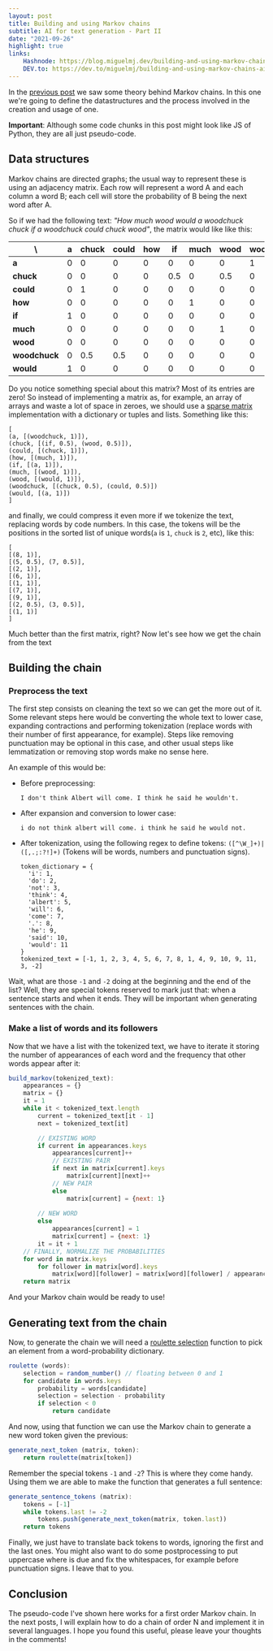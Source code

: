 ```yaml
---
layout: post
title: Building and using Markov chains
subtitle: AI for text generation - Part II
date: "2021-09-26"
highlight: true
links:
    Hashnode: https://blog.miguelmj.dev/building-and-using-markov-chains-ai-for-text-generation-part-ii
    DEV.to: https://dev.to/miguelmj/building-and-using-markov-chains-ai-for-text-generation-part-ii-1172
---
```

In the [previous post](https://dev.to/miguelmj/introduction-to-markov-chains-ai-for-text-generation-part-i-eha) we saw some theory behind Markov chains. In this one we're going to define the datastructures and the process involved in the creation and usage of one.

**Important**: Although some code chunks in this post might look like JS of Python, they are all just pseudo-code.

## Data structures
Markov chains are directed graphs; the usual way to represent these is using an adjacency matrix. Each row will represent a word A and each column a word B; each cell will store the probability of B being the next word after A.

So if we had the following text: *"How much wood would a woodchuck chuck if a woodchuck could chuck wood"*, the matrix would like like this:

| \ | a | chuck | could | how | if | much | wood | woodchuck | would |
|---|---|---|---|---|---|---|---|---|---|
| **a**         | 0 | 0 | 0 | 0 | 0 | 0 | 0 | 1 | 0 |
| **chuck**     | 0 | 0 | 0 | 0 | 0.5 | 0 | 0.5 | 0 | 0 |
| **could**     | 0 | 1 | 0 | 0 | 0 | 0 | 0 | 0 | 0 |
| **how**       | 0 | 0 | 0 | 0 | 0 | 1 | 0 | 0 | 0 |
| **if**        | 1 | 0 | 0 | 0 | 0 | 0 | 0 | 0 | 0 |
| **much**      | 0 | 0 | 0 | 0 | 0 | 0 | 1 | 0 | 0 |
| **wood**      | 0 | 0 | 0 | 0 | 0 | 0 | 0 | 0 | 1 |
| **woodchuck** | 0 | 0.5 | 0.5 | 0 | 0 | 0 | 0 | 0 | 0 |
| **would**     | 1 | 0 | 0 | 0 | 0 | 0 | 0 | 0 | 0 |

Do you notice something special about this matrix? Most of its entries are zero! So instead of implementing a matrix as, for example, an array of arrays and waste a lot of space in zeroes, we should use a [sparse matrix](https://en.wikipedia.org/wiki/Sparse_matrix) implementation with a dictionary or tuples and lists. Something like this:

```
[
(a, [(woodchuck, 1)]),
(chuck, [(if, 0.5), (wood, 0.5)]),
(could, [(chuck, 1)]),
(how, [(much, 1)]),
(if, [(a, 1)]),
(much, [(wood, 1)]),
(wood, [(would, 1)]),
(woodchuck, [(chuck, 0.5), (could, 0.5)])
(would, [(a, 1)])
]
```
and finally, we could compress it even more if we tokenize the text, replacing words by code numbers. In this case, the tokens will be the positions in the sorted list of unique words(`a` is `1`, `chuck` is `2`, etc), like this:
```
[
[(8, 1)],
[(5, 0.5), (7, 0.5)],
[(2, 1)],
[(6, 1)],
[(1, 1)],
[(7, 1)],
[(9, 1)],
[(2, 0.5), (3, 0.5)],
[(1, 1)]
]
```
Much better than the first matrix, right? Now let's see how we get the chain from the text

## Building the chain

### Preprocess the text
The first step consists on cleaning the text so we can get the more out of it. Some relevant steps here would be converting the whole text to lower case, expanding contractions and performing tokenization (replace words with their number of first appearance, for example). Steps like removing punctuation may be optional in this case, and other usual steps like lemmatization or removing stop words make no sense here.

An example of this would be:

- Before preprocessing:
  ```
  I don't think Albert will come. I think he said he wouldn't.
  ```
- After expansion and conversion to lower case:
  ```
  i do not think albert will come. i think he said he would not.
  ```
- After tokenization, using the following regex to define tokens: `([^\W_]+)|([,.;:?!]+)` (Tokens will be words, numbers and punctuation signs).
  ```
  token_dictionary = {
    'i': 1,
    'do': 2,
    'not': 3,
    'think': 4,
    'albert': 5,
    'will': 6,
    'come': 7,
    '.': 8,
    'he': 9,
    'said': 10,
    'would': 11
  }
  tokenized_text = [-1, 1, 2, 3, 4, 5, 6, 7, 8, 1, 4, 9, 10, 9, 11, 3, -2]
  ```
Wait, what are those `-1` and `-2` doing at the beginning and the end of the list? Well, they are special tokens reserved to mark just that: when a sentence starts and when it ends. They will be important when generating sentences with the chain.

### Make a list of words and its followers
Now that we have a list with the tokenized text, we have to iterate it storing the number of appearances of each word and the frequency that other words appear after it:

```javascript
build_markov(tokenized_text):
    appearances = {}
    matrix = {}
    it = 1
    while it < tokenized_text.length 
        current = tokenized_text[it - 1]
        next = tokenized_text[it]

        // EXISTING WORD
        if current in appearances.keys
            appearances[current]++
            // EXISTING PAIR
            if next in matrix[current].keys
                matrix[current][next]++
            // NEW PAIR
            else
                matrix[current] = {next: 1}
    
        // NEW WORD
        else
            appearances[current] = 1
            matrix[current] = {next: 1}
        it = it + 1
    // FINALLY, NORMALIZE THE PROBABILITIES
    for word in matrix.keys
        for follower in matrix[word].keys
            matrix[word][follower] = matrix[word][follower] / appearances[word]
    return matrix
```
And your Markov chain would be ready to use!

## Generating text from the chain
Now, to generate the chain we will need a [roulette selection](https://en.wikipedia.org/wiki/Fitness_proportionate_selection) function to pick an element from a word-probability dictionary.

```javascript
roulette (words):
    selection = random_number() // floating between 0 and 1
    for candidate in words.keys
        probability = words[candidate]
        selection = selection - probability
        if selection < 0
            return candidate
```
And now, using that function we can use the Markov chain to generate a new word token given the previous:

```javascript
generate_next_token (matrix, token):
    return roulette(matrix[token])
```
Remember the special tokens `-1` and `-2`? This is where they come handy. Using them we are able to make the function that generates a full sentence:
```javascript
generate_sentence_tokens (matrix):
    tokens = [-1]
    while tokens.last != -2
        tokens.push(generate_next_token(matrix, token.last))
    return tokens
```
Finally, we just have to translate back tokens to words, ignoring the first and the last ones. You might also want to do some postprocessing to put uppercase where is due and fix the whitespaces, for example before punctuation signs. I leave that to you.

## Conclusion
The pseudo-code I've shown here works for a first order Markov chain. In the next posts, I will explain how to do a chain of order N and implement it in several languages. I hope you found this useful, please leave your thoughts in the comments!

